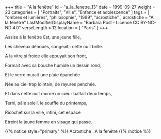 +++
title = "A la fenêtre"
id = "a_la_fenetre_13"
date = 1999-09-27
weight = 23
categories = [ "Portraits", "Ville", "Enfance et adolescence" ]
tags = [ "ombres et lumières", "philosophie", "1999", "acrostiche" ]
acrostiche = "A la fenêtre"
LastModifierDisplayName = "Barbara Post - Licence CC BY-NC-ND 4.0"
verseLength = 12
location = [ "Paris" ]
+++

Assise à la fenêtre Est, une jeune fille,

Les cheveux dénoués, songeait : cette nuit brille.

A la vitre si froide elle appuyait son front,

Formait avec sa bouche humide un dessin rond,

Et le verre murait une pluie épanchée

Née au ciel trop lointain, de rayures penchée.

Et dans cette nuit morne un cœur battait deux temps,

Terni, pâle soleil, le souffle du printemps,

Ricochet sur la ville, infini, cet espace

Etreint la jeune femme en visage qui passe.

{{% notice style="primary" %}}
Acrostiche : A la fenêtre
{{% /notice %}}
